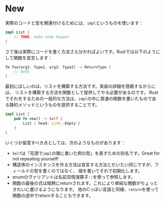 # New

<!-- To associate actual code with a type, we use `impl` blocks: -->
実際のコードと型を関連付けるためには、`impl`というものを使います：

```rust
impl List {
    // TODO, make code happen
}
```

<!-- Now we just need to figure out how to actually write code. In Rust we declare -->
<!-- a function like so: -->
さて後は実際にコードを書く方法さえ分かればよいです。Rustでは以下のようにして関数を宣言します：

```rust
fn foo(arg1: Type1, arg2: Type2) -> ReturnType {
    // body
}
```

<!-- The first thing we want is a way to *construct* a list. Since we hide the -->
<!-- implementation details, we need to provide that as a function. The usual way -->
<!-- to do that in Rust is to provide a static method, which is just a -->
<!-- normal function inside an `impl`: -->
最初にほしいのは、リストを構築する方法です。実装の詳細を隠蔽するからには、
リストを構築する方法を関数として提供してやる必要があるのです。
Rustでそれをするための一般的な方法は、`impl`の中に普通の関数を書いたものである静的メソッドというものを提供することです。

```rust
impl List {
    pub fn new() -> Self {
        List { head: Link::Empty }
    }
}
```

<!-- A few notes on this: -->

<!-- * Self is an alias for "that type I wrote at top next to `impl`". Great for -->
<!--   not repeating yourself! -->
<!-- * We create an instance of a struct in much the same way we declare it, except -->
<!--   instead of providing the types of its fields, we initialize them with values. -->
<!-- * We refer to variants of an enum using `::`, which is the namespacing operator. -->
<!-- * The last expression of a function is implicitly returned. -->
<!--   This makes simple functions a little neater. You can still use `return` -->
<!--   to return early like other C-like languages. -->

いくつか留意すべき点としては、次のようなものがあります：

* `Self`は「先頭で`impl`の隣に書いた例の型」を表すための別名です。Great for
  not repeating yourself!
* 構造体のインスタンスを作る方法は宣言する方法とだいたい同じですが、フィールドの型を書くのではなく、
  値を書いてそれで初期化します。
* enumのヴァリアントは名前空間演算子`::`を使って参照します。
* 関数の最後の式は暗黙にreturnされます。これにより単純な関数がちょっときれいに書けるようになります。
  他のCっぽい言語と同様、`return`を使って関数の途中でreturnすることもできます。























